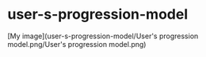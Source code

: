 # user-s-progression-model

[My image](user-s-progression-model/User's progression model.png/User's progression model.png)
